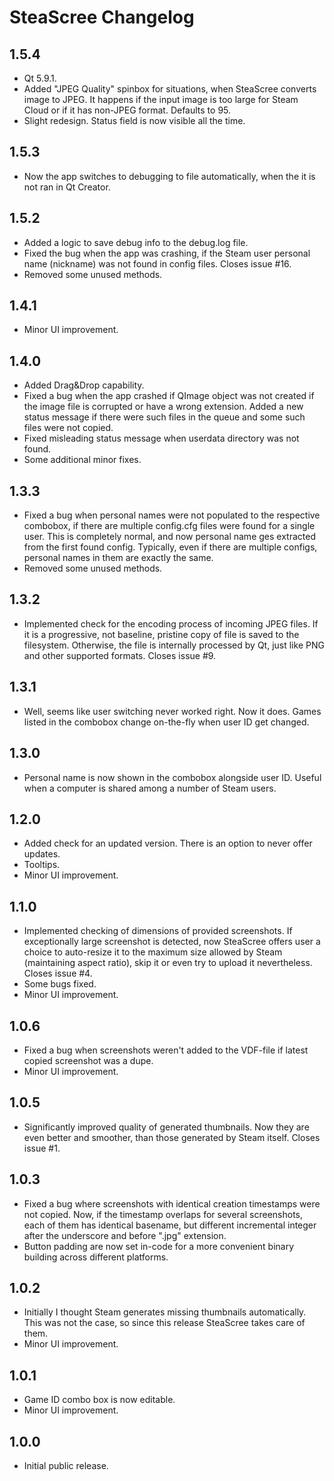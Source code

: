 # SteaScree Changelog

## 1.5.4
* Qt 5.9.1.
* Added "JPEG Quality" spinbox for situations, when SteaScree converts image to JPEG. It happens if the input image is too large for Steam Cloud or if it has non-JPEG format. Defaults to 95.
* Slight redesign. Status field is now visible all the time.

## 1.5.3
* Now the app switches to debugging to file automatically, when the it is not ran in Qt Creator.

## 1.5.2
* Added a logic to save debug info to the debug.log file.
* Fixed the bug when the app was crashing, if the Steam user personal name (nickname) was not found in config files. Closes issue #16.
* Removed some unused methods.

## 1.4.1
* Minor UI improvement.

## 1.4.0
* Added Drag&Drop capability.
* Fixed a bug when the app crashed if QImage object was not created if the image file is corrupted or have a wrong extension. Added a new status message if there were such files in the queue and some such files were not copied.
* Fixed misleading status message when userdata directory was not found.
* Some additional minor fixes.

## 1.3.3
* Fixed a bug when personal names were not populated to the respective combobox, if there are multiple config.cfg files were found for a single user. This is completely normal, and now personal name ges extracted from the first found config. Typically, even if there are multiple configs, personal names in them are exactly the same.
* Removed some unused methods.

## 1.3.2
* Implemented check for the encoding process of incoming JPEG files. If it is a progressive, not baseline, pristine copy of file is saved to the filesystem. Otherwise, the file is internally processed by Qt, just like PNG and other supported formats. Closes issue #9.

## 1.3.1
* Well, seems like user switching never worked right. Now it does. Games listed in the combobox change on-the-fly when user ID get changed.

## 1.3.0
* Personal name is now shown in the combobox alongside user ID. Useful when a computer is shared among a number of Steam users.

## 1.2.0
* Added check for an updated version. There is an option to never offer updates.
* Tooltips.
* Minor UI improvement.

## 1.1.0
* Implemented checking of dimensions of provided screenshots. If exceptionally large screenshot is detected, now SteaScree offers user a choice to auto-resize it to the maximum size allowed by Steam (maintaining aspect ratio), skip it or even try to upload it nevertheless. Closes issue #4.
* Some bugs fixed.
* Minor UI improvement.

## 1.0.6
* Fixed a bug when screenshots weren't added to the VDF-file if latest copied screenshot was a dupe.
* Minor UI improvement.

## 1.0.5
* Significantly improved quality of generated thumbnails. Now they are even better and smoother, than those generated by Steam itself. Closes issue #1.

## 1.0.3
* Fixed a bug where screenshots with identical creation timestamps were not copied. Now, if the timestamp overlaps for several screenshots, each of them has identical basename, but different incremental integer after the underscore and before ".jpg" extension.
* Button padding are now set in-code for a more convenient binary building across different platforms.

## 1.0.2
* Initially I thought Steam generates missing thumbnails automatically. This was not the case, so since this release SteaScree takes care of them.
* Minor UI improvement.

## 1.0.1
* Game ID combo box is now editable.
* Minor UI improvement.

## 1.0.0

* Initial public release.
